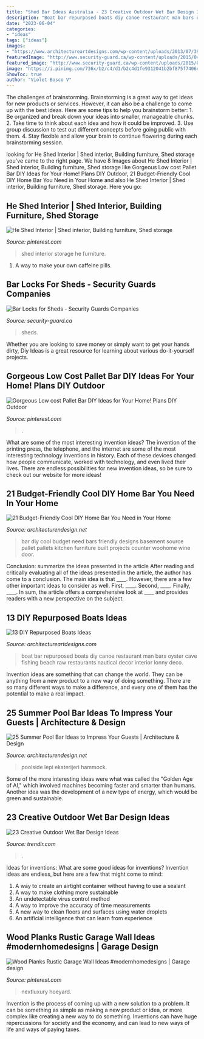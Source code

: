 ```yaml
---
title: "Shed Bar Ideas Australia - 23 Creative Outdoor Wet Bar Design Ideas"
description: "Boat bar repurposed boats diy canoe restaurant man bars oyster cave fishing beach raw restaurants nautical decor interior lonny deco"
date: "2023-06-04"
categories:
- "ideas"
tags: ["ideas"]
images:
- "https://www.architectureartdesigns.com/wp-content/uploads/2013/07/39.jpg"
featuredImage: "http://www.security-guard.ca/wp-content/uploads/2015/04/shed20lock20closeup.jpg"
featured_image: "http://www.security-guard.ca/wp-content/uploads/2015/04/shed20lock20closeup.jpg"
image: "https://i.pinimg.com/736x/b2/c4/d1/b2c4d1fe9312041b2bf875f7406ed1a2.jpg"
ShowToc: true
author: "Violet Bosco V"
---
```



The challenges of brainstorming.
Brainstorming is a great way to get ideas for new products or services. However, it can also be a challenge to come up with the best ideas. Here are some tips to help you brainstorm better: 1. Be organized and break down your ideas into smaller, manageable chunks. 2. Take time to think about each idea and how it could be improved. 3. Use group discussion to test out different concepts before going public with them. 4. Stay flexible and allow your brain to continue flowering during each brainstorming session.

	

		
looking for He Shed Interior | Shed interior, Building furniture, Shed storage you've came to the right page. We have 8 Images about He Shed Interior | Shed interior, Building furniture, Shed storage like Gorgeous Low cost Pallet Bar DIY Ideas for Your Home! Plans DIY Outdoor, 21 Budget-Friendly Cool DIY Home Bar You Need in Your Home and also He Shed Interior | Shed interior, Building furniture, Shed storage. Here you go:
		
    
## He Shed Interior | Shed Interior, Building Furniture, Shed Storage

<img loading=lazy src="https://i.pinimg.com/736x/88/1c/d0/881cd0f7b8e696dfc239f6e232b068cc.jpg" onerror="this.onerror=null;this.src='https://tse1.mm.bing.net/th?id=OIP.5inWn-fmEtSjxUa626E43QHaFj&amp;pid=15.1';" alt="He Shed Interior | Shed interior, Building furniture, Shed storage">

_Source: pinterest.com_

>shed interior storage he furniture. 

	

1. A way to make your own caffeine pills.

    
## Bar Locks For Sheds - Security Guards Companies

<img loading=lazy src="http://www.security-guard.ca/wp-content/uploads/2015/04/shed20lock20closeup.jpg" onerror="this.onerror=null;this.src='https://tse3.mm.bing.net/th?id=OIP.GtsrIF_g2-5G4LePVx59HAHaFj&amp;pid=15.1';" alt="Bar Locks for Sheds - Security Guards Companies">

_Source: security-guard.ca_

>sheds. 

	

Whether you are looking to save money or simply want to get your hands dirty, Diy Ideas is a great resource for learning about various do-it-yourself projects.

    
## Gorgeous Low Cost Pallet Bar DIY Ideas For Your Home! Plans DIY Outdoor

<img loading=lazy src="https://i.pinimg.com/736x/51/7a/43/517a433400beb94c2cd7024cf1e03eef.jpg" onerror="this.onerror=null;this.src='https://tse2.mm.bing.net/th?id=OIP.Ew8fK6ltKmvjXouh5_VRSwHaJ3&amp;pid=15.1';" alt="Gorgeous Low cost Pallet Bar DIY Ideas for Your Home! Plans DIY Outdoor">

_Source: pinterest.com_

>. 

	

What are some of the most interesting invention ideas?
The invention of the printing press, the telephone, and the internet are some of the most interesting technology inventions in history. Each of these devices changed how people communicate, worked with technology, and even lived their lives. There are endless possibilities for new invention ideas, so be sure to check out our website for more ideas!

    
## 21 Budget-Friendly Cool DIY Home Bar You Need In Your Home

<img loading=lazy src="http://cdn.architecturendesign.net/wp-content/uploads/2015/04/AD-DIY-Home-Bar-21.jpg" onerror="this.onerror=null;this.src='https://tse1.mm.bing.net/th?id=OIP.XwpHCRQO3F6vSTV4U4J0eQHaJ4&amp;pid=15.1';" alt="21 Budget-Friendly Cool DIY Home Bar You Need in Your Home">

_Source: architecturendesign.net_

>bar diy cool budget need bars friendly designs basement source pallet pallets kitchen furniture built projects counter woohome wine door. 

	

Conclusion: summarize the ideas presented in the article
After reading and critically evaluating all of the ideas presented in the article, the author has come to a conclusion. The main idea is that ____. However, there are a few other important ideas to consider as well. First, ____. Second, ____. Finally, ____. In sum, the article offers a comprehensive look at ____ and provides readers with a new perspective on the subject.

    
## 13 DIY Repurposed Boats Ideas

<img loading=lazy src="https://www.architectureartdesigns.com/wp-content/uploads/2013/07/39.jpg" onerror="this.onerror=null;this.src='https://tse4.mm.bing.net/th?id=OIP._2Z5cpneuBASMrY1g1s84QAAAA&amp;pid=15.1';" alt="13 DIY Repurposed Boats Ideas">

_Source: architectureartdesigns.com_

>boat bar repurposed boats diy canoe restaurant man bars oyster cave fishing beach raw restaurants nautical decor interior lonny deco. 

	

Invention ideas are something that can change the world. They can be anything from a new product to a new way of doing something. There are so many different ways to make a difference, and every one of them has the potential to make a real impact.

    
## 25 Summer Pool Bar Ideas To Impress Your Guests | Architecture &amp; Design

<img loading=lazy src="https://cdn.architecturendesign.net/wp-content/uploads/2014/09/Summer-Pool-Bar-Ideas-13.jpg" onerror="this.onerror=null;this.src='https://tse4.mm.bing.net/th?id=OIP.s3z-e88JTmqACh7wq6BltAHaJ4&amp;pid=15.1';" alt="25 Summer Pool Bar Ideas to Impress Your Guests | Architecture &amp; Design">

_Source: architecturendesign.net_

>poolside lepi eksterijeri hammock. 

	

Some of the more interesting ideas were what was called the "Golden Age of AI," which involved machines becoming faster and smarter than humans. Another idea was the development of a new type of energy, which would be green and sustainable.

    
## 23 Creative Outdoor Wet Bar Design Ideas

<img loading=lazy src="https://cdn.trendir.com/wp-content/uploads/2016/06/Hanging-bar-chairs.jpg" onerror="this.onerror=null;this.src='https://tse1.mm.bing.net/th?id=OIP.T_xqo3r8w60yGNka02yeywHaLH&amp;pid=15.1';" alt="23 Creative Outdoor Wet Bar Design Ideas">

_Source: trendir.com_

>. 

	

Ideas for inventions: What are some good ideas for inventions?
Invention ideas are endless, but here are a few that might come to mind:
1. A way to create an airtight container without having to use a sealant 
2. A way to make clothing more sustainable 
3. An undetectable virus control method 
4. A way to improve the accuracy of time measurements 
5. A new way to clean floors and surfaces using water droplets 
6. An artificial intelligence that can learn from experience 

    
## Wood Planks Rustic Garage Wall Ideas #modernhomedesigns | Garage Design

<img loading=lazy src="https://i.pinimg.com/736x/b2/c4/d1/b2c4d1fe9312041b2bf875f7406ed1a2.jpg" onerror="this.onerror=null;this.src='https://tse4.mm.bing.net/th?id=OIP.93-CURlnqqNweqT-ILgy4AHaHa&amp;pid=15.1';" alt="Wood Planks Rustic Garage Wall Ideas #modernhomedesigns | Garage design">

_Source: pinterest.com_

>nextluxury hoeyard. 

	

Invention is the process of coming up with a new solution to a problem. It can be something as simple as making a new product or idea, or more complex like creating a new way to do something. Inventions can have huge repercussions for society and the economy, and can lead to new ways of life and ways of paying taxes.

